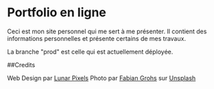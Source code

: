 # Portfolio en ligne
Ceci est mon site personnel qui me sert à me présenter. Il contient des informations personnelles et présente certains de mes travaux.

La branche "prod" est celle qui est actuellement déployée.

##Credits

Web Design par [Lunar Pixels](https://lunarpixel.deviantart.com/)
Photo par [Fabian Grohs](https://unsplash.com/photos/P2SkP_PXhlU?utm_source=unsplash&amp;utm_medium=referral&amp;utm_content=creditCopyText) sur [Unsplash](https://unsplash.com/search/photos/code?utm_source=unsplash&amp;utm_medium=referral&amp;utm_content=creditCopyText)
